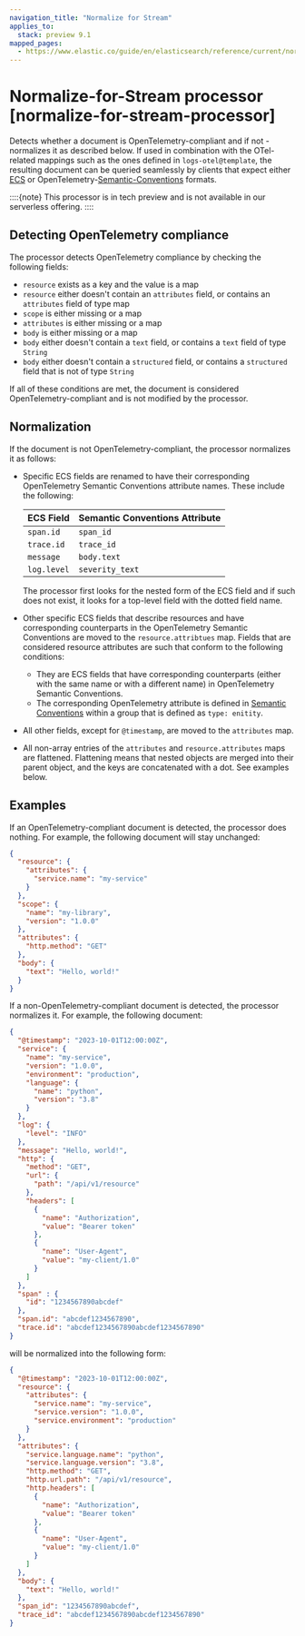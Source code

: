 ```yaml
---
navigation_title: "Normalize for Stream"
applies_to:
  stack: preview 9.1
mapped_pages:
  - https://www.elastic.co/guide/en/elasticsearch/reference/current/normalize-for-stream-processor.html
---
```


# Normalize-for-Stream processor [normalize-for-stream-processor]


Detects whether a document is OpenTelemetry-compliant and if not -
normalizes it as described below. If used in combination with the OTel-related
mappings such as the ones defined in `logs-otel@template`, the resulting
document can be queried seamlessly by clients that expect either [ECS](https://www.elastic.co/guide/en/ecs/current/index.html) or OpenTelemetry-[Semantic-Conventions](https://github.com/open-telemetry/semantic-conventions) formats.

::::{note}
This processor is in tech preview and is not available in our serverless offering.
::::

## Detecting OpenTelemetry compliance

The processor detects OpenTelemetry compliance by checking the following fields:
* `resource` exists as a key and the value is a map
* `resource` either doesn't contain an `attributes` field, or contains an `attributes` field of type map
* `scope` is either missing or a map
* `attributes` is either missing or a map
* `body` is either missing or a map
* `body` either doesn't contain a `text` field, or contains a `text` field of type `String`
* `body` either doesn't contain a `structured` field, or contains a `structured` field that is not of type `String`

If all of these conditions are met, the document is considered OpenTelemetry-compliant and is not modified by the processor.

## Normalization

If the document is not OpenTelemetry-compliant, the processor normalizes it as follows:
* Specific ECS fields are renamed to have their corresponding OpenTelemetry Semantic Conventions attribute names. These include the following:

  | ECS Field   | Semantic Conventions Attribute |
  |-------------|--------------------------------|
  | `span.id`   | `span_id`                      |
  | `trace.id`  | `trace_id`                     |
  | `message`   | `body.text`                    |
  | `log.level` | `severity_text`                |

  The processor first looks for the nested form of the ECS field and if such does not exist, it looks for a top-level field with the dotted field name.
* Other specific ECS fields that describe resources and have corresponding counterparts in the OpenTelemetry Semantic Conventions are moved to the `resource.attribtues` map. Fields that are considered resource attributes are such that conform to the following conditions:
    * They are ECS fields that have corresponding counterparts (either with
      the same name or with a different name) in OpenTelemetry Semantic Conventions.
    * The corresponding OpenTelemetry attribute is defined in
      [Semantic Conventions](https://github.com/open-telemetry/semantic-conventions/tree/main/model)
      within a group that is defined as `type: enitity`.
* All other fields, except for `@timestamp`, are moved to the `attributes` map.
* All non-array entries of the `attributes` and `resource.attributes` maps are flattened. Flattening means that nested objects are merged into their parent object, and the keys are concatenated with a dot. See examples below.

## Examples

If an OpenTelemetry-compliant document is detected, the processor does nothing. For example, the following document will stay unchanged:

```json
{
  "resource": {
    "attributes": {
      "service.name": "my-service"
    }
  },
  "scope": {
    "name": "my-library",
    "version": "1.0.0"
  },
  "attributes": {
    "http.method": "GET"
  },
  "body": {
    "text": "Hello, world!"
  }
}
```

If a non-OpenTelemetry-compliant document is detected, the processor normalizes it. For example, the following document:

```json
{
  "@timestamp": "2023-10-01T12:00:00Z",
  "service": {
    "name": "my-service",
    "version": "1.0.0",
    "environment": "production",
    "language": {
      "name": "python",
      "version": "3.8"
    }
  },
  "log": {
    "level": "INFO"
  },
  "message": "Hello, world!",
  "http": {
    "method": "GET",
    "url": {
      "path": "/api/v1/resource"
    },
    "headers": [
      {
        "name": "Authorization",
        "value": "Bearer token"
      },
      {
        "name": "User-Agent",
        "value": "my-client/1.0"
      }
    ]
  },
  "span" : {
    "id": "1234567890abcdef"
  },
  "span.id": "abcdef1234567890",
  "trace.id": "abcdef1234567890abcdef1234567890"
}
```
will be normalized into the following form:

```json
{
  "@timestamp": "2023-10-01T12:00:00Z",
  "resource": {
    "attributes": {
      "service.name": "my-service",
      "service.version": "1.0.0",
      "service.environment": "production"
    }
  },
  "attributes": {
    "service.language.name": "python",
    "service.language.version": "3.8",
    "http.method": "GET",
    "http.url.path": "/api/v1/resource",
    "http.headers": [
      {
        "name": "Authorization",
        "value": "Bearer token"
      },
      {
        "name": "User-Agent",
        "value": "my-client/1.0"
      }
    ]
  },
  "body": {
    "text": "Hello, world!"
  },
  "span_id": "1234567890abcdef",
  "trace_id": "abcdef1234567890abcdef1234567890"
}
```
